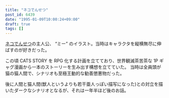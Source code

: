 ```yaml
---
title: "ネコでんせつ"
post_id: 6439
date: "1995-01-09T10:00:24+09:00"
draft: true
tags: []
---
```



[ネコでんせつ](https://danmaq.com/cats_story)の主人公、 “ミー” のイラスト。当時はキャラクタを縦横無尽に伸ばすのが好きだった。

この頃 CATS STORY を RPG 化する計画を立てており、世界観滅茶苦茶な 1P ギャグ漫画から一本のストーリーを生み出す構想を立てていた。
当時は全員頭が猫の猫人間で、シナリオも至極王動的な勧善懲悪物だった。

後に人間と猫人間(獣人というよりも若干亜人っぽい描写になった)との対立を描いたダークなシナリオとなるが、それは一年半ほど後のお話。

